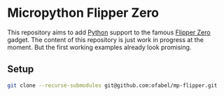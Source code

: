 # Micropython Flipper Zero

This repository aims to add [Python](https://www.python.org) support to the famous [Flipper Zero](https://flipperzero.one/) gadget.
The content of this repository is just work in progress at the moment.
But the first working examples already look promising.

## Setup

```bash
git clone --recurse-submodules git@github.com:ofabel/mp-flipper.git
```
